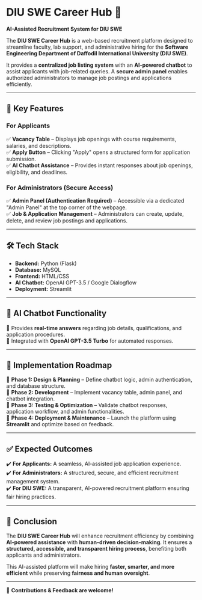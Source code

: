 # DIU SWE Career Hub 🚀  
**AI-Assisted Recruitment System for DIU SWE**  

The **DIU SWE Career Hub** is a web-based recruitment platform designed to streamline faculty, lab support, and administrative hiring for the **Software Engineering Department of Daffodil International University (DIU SWE)**.  

It provides a **centralized job listing system** with an **AI-powered chatbot** to assist applicants with job-related queries. A **secure admin panel** enables authorized administrators to manage job postings and applications efficiently.  

---

## 🔹 Key Features  
### **For Applicants**  
✅ **Vacancy Table** – Displays job openings with course requirements, salaries, and descriptions.  
✅ **Apply Button** – Clicking "Apply" opens a structured form for application submission.  
✅ **AI Chatbot Assistance** – Provides instant responses about job openings, eligibility, and deadlines.  

### **For Administrators (Secure Access)**  
✅ **Admin Panel (Authentication Required)** – Accessible via a dedicated "Admin Panel" at the top corner of the webpage.  
✅ **Job & Application Management** – Administrators can create, update, delete, and review job postings and applications.  

---

## 🛠 Tech Stack  
- **Backend:** Python (Flask)  
- **Database:** MySQL  
- **Frontend:** HTML/CSS  
- **AI Chatbot:** OpenAI GPT-3.5 / Google Dialogflow  
- **Deployment:** Streamlit  

---

## 🤖 AI Chatbot Functionality  
🔹 Provides **real-time answers** regarding job details, qualifications, and application procedures.  
🔹 Integrated with **OpenAI GPT-3.5 Turbo** for automated responses.  

---

## 📌 Implementation Roadmap  
📍 **Phase 1: Design & Planning** – Define chatbot logic, admin authentication, and database structure.  
📍 **Phase 2: Development** – Implement vacancy table, admin panel, and chatbot integration.  
📍 **Phase 3: Testing & Optimization** – Validate chatbot responses, application workflow, and admin functionalities.  
📍 **Phase 4: Deployment & Maintenance** – Launch the platform using **Streamlit** and optimize based on feedback.  

---

## ✅ Expected Outcomes  
✔️ **For Applicants:** A seamless, AI-assisted job application experience.  
✔️ **For Administrators:** A structured, secure, and efficient recruitment management system.  
✔️ **For DIU SWE:** A transparent, AI-powered recruitment platform ensuring fair hiring practices.  

---

## 🎯 Conclusion  
The **DIU SWE Career Hub** will enhance recruitment efficiency by combining **AI-powered assistance** with **human-driven decision-making**. It ensures a **structured, accessible, and transparent hiring process**, benefiting both applicants and administrators.  

This AI-assisted platform will make hiring **faster, smarter, and more efficient** while preserving **fairness and human oversight**.  

---

🚀 **Contributions & Feedback are welcome!**  
